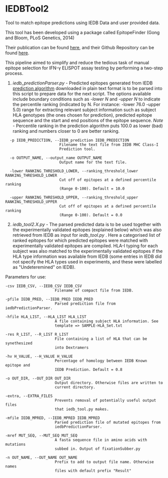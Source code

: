 # IEDBTool2
Tool to match epitope predictions using IEDB Data and user provided data.

This tool has been developed using a package called EpitopeFinder (Gong and Bloom, PLoS Genetics, 2014)

Their publication can be found [here](http://journals.plos.org/plosgenetics/article?id=10.1371/journal.pgen.1004328), and their Github Repository can be found [here](https://github.com/jbloom/epitopefinder).

This pipeline aimed to simplify and reduce the tedious task of manual epitope selection for IFN-γ ELISPOT assay testing by performing a two-step process. 

1) *iedb_predictionParser.py* - Predicted epitopes generated from IEDB [prediction algorithm](http://tools.iedb.org/mhci/) downloaded in plain text format is to be parsed into this script to prepare data for the next script. The options available include boundary conditions such as *-lower N* and *-upper N* to indicate the percentile ranking (indicated by N. For instance: -lower 76.0 -upper 5.0) range for extracting relevant subject information such as subject HLA genotypes (the ones chosen for prediction), predicted epitope sequence and the start and end positions of the epitope sequence. *Note* - Percentile ranking in the prediction algorithm puts 100.0 as lower (bad) ranking and numbers closer to 0 are better ranking. 

```
  -p IEDB_PREDICTION, --IEDB_prediction IEDB_PREDICTION
                        Filename the text file from IEDB MHC Class-I
                        Prediction tool.
  
  -o OUTPUT_NAME, --output_name OUTPUT_NAME
                        Output name for the text file.
  
  -lower RANKING_THRESHOLD_LOWER, --ranking_threshold_lower RANKING_THRESHOLD_LOWER
                        Cut off of epitopes at a defined percentile ranking
                        (Range 0-100). Default = 10.0
  
  -upper RANKING_THRESHOLD_UPPER, --ranking_threshold_upper RANKING_THRESHOLD_UPPER
                        Cut off of epitopes at a defined percentile ranking
                        (Range 0-100). Default = 0.0
```


2) *iedb_tool2.X.py* - The parsed predicted data is to be used together with the experimentally validated epitopes (explained below) which was also retrieved from IEDB as input for *iedb_tool.py* . Here a categorised list of ranked epitopes for which predicted epitopes were matched with experimentally validated epitopes are compiled. HLA-I typing for each subject was also matched to the experimentally validated epitopes if the HLA type information was available from IEDB (some entries in IEDB did not specify the HLA types used in experiments, and these were labelled as "Undeteremined" on IEDB). 

Parameters for use:

  ```
  -csv IEDB_CSV, --IEDB_CSV IEDB_CSV
                        Filename of compact file from IEDB.
  
  -pfile IEDB_PRED, --IEDB_PRED IEDB_PRED
                        Parsed prediction file from iedbPredictionParser.
  
  -hfile HLA_LIST, --HLA_LIST HLA_LIST
                        A file containing subject HLA information. See
                        template => SAMPLE-HLA_Set.txt
  
  -res R_LIST, --R_LIST R_LIST
                        File containing a list of HLA that can be synethesized
                        into Dextramers
  
  -hv H_VALUE, --H_VALUE H_VALUE
                        Percentage of homology between IEDB Known epitope and
                        IEDB Prediction. Default = 0.8
  
  -o OUT_DIR, --OUT_DIR OUT_DIR
                        Output directory. Otherwise files are written to
                        current directory.
  
  -extra, --EXTRA_FILES
                        Prevents removal of potentially useful output files
                        that iedb_tool.py makes.
  
  -mfile IEDB_MPRED, --IEDB_MPRED IEDB_MPRED
                        Parsed prediction file of mutated epitopes from
                        iedbPredictionParser.
  
  -mref MUT_SEQ, --MUT_SEQ MUT_SEQ
                        A fasta sequence file in amino acids with mutations
                        subbed in. Output of fixationSubber.py
  
  -n OUT_NAME, --OUT_NAME OUT_NAME
                        Prefix to add to output file name. Otherwise names
                        files with default prefix "Result"
```
